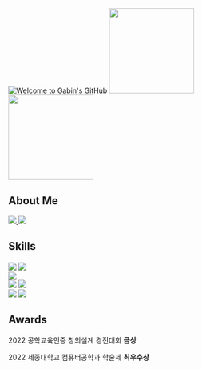 <!DOCTYPE html>
<html lang="en">
<head>
    <meta charset="UTF-8">
    <meta name="viewport" content="width=device-width, initial-scale=1.0">
    <img src="https://capsule-render.vercel.app/api?type=transparent&color=auto&height=120&section=header&text=Welcome%20to%20Gabin's%20GitHub😋&render&fontSize=50&fontColor=black&animation=twinkling&fontAlign=50&fontAlignY=50" alt="Welcome to Gabin's GitHub">
</head>

<body>
<div  style="display: inline-block">
  <img src="https://github-readme-stats.vercel.app/api?username=gabean13&theme=vue&show_icons=true" height="170"/>
</div>
<div  style="display: inline-block">
  <img src="https://github-readme-stats.vercel.app/api/top-langs/?username=gabean13&exclude_repo=dkssud8150.github.io&layout=compact&theme=vue" height="170"/>
</div>

<h2>About Me</h2>
<span>
  <a href="https://velog.io/@gabean13/series">
    <img src="https://img.shields.io/badge/velog-20C997?style=for-the-badge&logo=springboot&logoColor=white">
  </a>
   <a href="https://www.linkedin.com/in/%EA%B0%80%EB%B9%88-%EC%B5%9C-39b3a12b2?utm_source=share&utm_campaign=share_via&utm_content=profile&utm_medium=ios_app">
    <img src="https://img.shields.io/badge/linkedIn-0A66C2?style=for-the-badge&logo=linkedin&logoColor=white">
  </a>
</span>

<div>
<h2> Skills </h2>
<!-- framework -->
<div>
<h4></h4>
<span>
    <img src="https://img.shields.io/badge/spring-6DB33F?style=for-the-badge&logo=spring&logoColor=white">
</span>
<span>
    <img src="https://img.shields.io/badge/springBoot-6DB33F?style=for-the-badge&logo=springboot&logoColor=white">
</span>
</div>

<!-- database -->
<div>
<span>
    <img src="https://img.shields.io/badge/mysql-4479A1?style=for-the-badge&logo=mysql&logoColor=white">
</span>
</div>

<!-- language -->
<div>
<span>
    <img src="https://img.shields.io/badge/JAVA-007396?style=for-the-badge&logo=java&logoColor=white">
</span>
<span>
    <img src="https://img.shields.io/badge/c-A8B9CC?style=for-the-badge&logo=c&logoColor=white">
</span>
</div>

<!-- os -->
<div>
<span>
    <img src="https://img.shields.io/badge/linux-FCC624?style=for-the-badge&logo=linux&logoColor=white">
</span>
<span>
    <img src="https://img.shields.io/badge/microsoft-5E5E5E?style=for-the-badge&logo=microsoft&logoColor=white">
</span>
</div>
</div>

<div>
<h2>Awards</h2>

2022 공학교육인증 창의설계 경진대회 **금상** 

2022 세종대학교 컴퓨터공학과 학술제 **최우수상**
</div>
</body>

</html>
